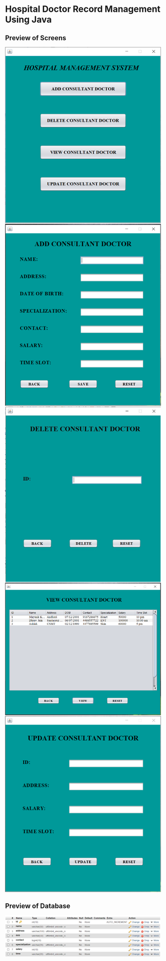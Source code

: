# Hospital Doctor Record Management Using Java

## Preview of Screens
<div class="aside">
  <span><img src="https://github.com/mayankkantharia/Hospital_Doctor_Record_Management_Using_Java/blob/main/screenshots/1.png"></span>
  <span><img src="https://github.com/mayankkantharia/Hospital_Doctor_Record_Management_Using_Java/blob/main/screenshots/2.png"></span>
  <span><img src="https://github.com/mayankkantharia/Hospital_Doctor_Record_Management_Using_Java/blob/main/screenshots/3.png"></span>
  <span><img src="https://github.com/mayankkantharia/Hospital_Doctor_Record_Management_Using_Java/blob/main/screenshots/4.png"></span>
  <span><img src="https://github.com/mayankkantharia/Hospital_Doctor_Record_Management_Using_Java/blob/main/screenshots/5.png"></span>
</div>

## Preview of Database
<div>
  <span><img src="https://github.com/mayankkantharia/Hospital_Doctor_Record_Management_Using_Java/blob/main/screenshots/6.png"></span>
</div>
